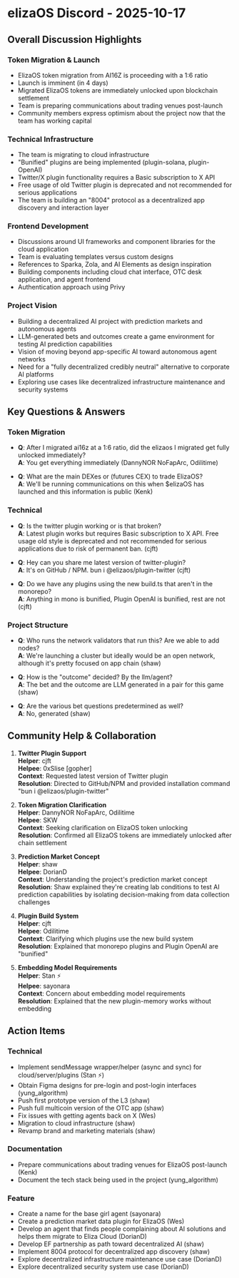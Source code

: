 # elizaOS Discord - 2025-10-17

## Overall Discussion Highlights

### Token Migration & Launch
- ElizaOS token migration from AI16Z is proceeding with a 1:6 ratio
- Launch is imminent (in 4 days)
- Migrated ElizaOS tokens are immediately unlocked upon blockchain settlement
- Team is preparing communications about trading venues post-launch
- Community members express optimism about the project now that the team has working capital

### Technical Infrastructure
- The team is migrating to cloud infrastructure
- "Bunified" plugins are being implemented (plugin-solana, plugin-OpenAI)
- Twitter/X plugin functionality requires a Basic subscription to X API
- Free usage of old Twitter plugin is deprecated and not recommended for serious applications
- The team is building an "8004" protocol as a decentralized app discovery and interaction layer

### Frontend Development
- Discussions around UI frameworks and component libraries for the cloud application
- Team is evaluating templates versus custom designs
- References to Sparka, Zola, and AI Elements as design inspiration
- Building components including cloud chat interface, OTC desk application, and agent frontend
- Authentication approach using Privy

### Project Vision
- Building a decentralized AI project with prediction markets and autonomous agents
- LLM-generated bets and outcomes create a game environment for testing AI prediction capabilities
- Vision of moving beyond app-specific AI toward autonomous agent networks
- Need for a "fully decentralized credibly neutral" alternative to corporate AI platforms
- Exploring use cases like decentralized infrastructure maintenance and security systems

## Key Questions & Answers

### Token Migration
- **Q**: After I migrated ai16z at a 1:6 ratio, did the elizaos I migrated get fully unlocked immediately?  
  **A**: You get everything immediately (DannyNOR NoFapArc, Odilitime)

- **Q**: What are the main DEXes or (futures CEX) to trade ElizaOS?  
  **A**: We'll be running communications on this when $elizaOS has launched and this information is public (Kenk)

### Technical
- **Q**: Is the twitter plugin working or is that broken?  
  **A**: Latest plugin works but requires Basic subscription to X API. Free usage old style is deprecated and not recommended for serious applications due to risk of permanent ban. (cjft)

- **Q**: Hey can you share me latest version of twitter-plugin?  
  **A**: It's on GitHub / NPM. bun i @elizaos/plugin-twitter (cjft)

- **Q**: Do we have any plugins using the new build.ts that aren't in the monorepo?  
  **A**: Anything in mono is bunified, Plugin OpenAI is bunified, rest are not (cjft)

### Project Structure
- **Q**: Who runs the network validators that run this? Are we able to add nodes?  
  **A**: We're launching a cluster but ideally would be an open network, although it's pretty focused on app chain (shaw)

- **Q**: How is the "outcome" decided? By the llm/agent?  
  **A**: The bet and the outcome are LLM generated in a pair for this game (shaw)

- **Q**: Are the various bet questions predetermined as well?  
  **A**: No, generated (shaw)

## Community Help & Collaboration

1. **Twitter Plugin Support**  
   **Helper**: cjft  
   **Helpee**: 0xSlise [gopher]  
   **Context**: Requested latest version of Twitter plugin  
   **Resolution**: Directed to GitHub/NPM and provided installation command "bun i @elizaos/plugin-twitter"

2. **Token Migration Clarification**  
   **Helper**: DannyNOR NoFapArc, Odilitime  
   **Helpee**: SKW  
   **Context**: Seeking clarification on ElizaOS token unlocking  
   **Resolution**: Confirmed all ElizaOS tokens are immediately unlocked after chain settlement

3. **Prediction Market Concept**  
   **Helper**: shaw  
   **Helpee**: DorianD  
   **Context**: Understanding the project's prediction market concept  
   **Resolution**: Shaw explained they're creating lab conditions to test AI prediction capabilities by isolating decision-making from data collection challenges

4. **Plugin Build System**  
   **Helper**: cjft  
   **Helpee**: Odilitime  
   **Context**: Clarifying which plugins use the new build system  
   **Resolution**: Explained that monorepo plugins and Plugin OpenAI are "bunified"

5. **Embedding Model Requirements**  
   **Helper**: Stan ⚡  
   **Helpee**: sayonara  
   **Context**: Concern about embedding model requirements  
   **Resolution**: Explained that the new plugin-memory works without embedding

## Action Items

### Technical
- Implement sendMessage wrapper/helper (async and sync) for cloud/server/plugins (Stan ⚡)
- Obtain Figma designs for pre-login and post-login interfaces (yung_algorithm)
- Push first prototype version of the L3 (shaw)
- Push full multicoin version of the OTC app (shaw)
- Fix issues with getting agents back on X (Wes)
- Migration to cloud infrastructure (shaw)
- Revamp brand and marketing materials (shaw)

### Documentation
- Prepare communications about trading venues for ElizaOS post-launch (Kenk)
- Document the tech stack being used in the project (yung_algorithm)

### Feature
- Create a name for the base girl agent (sayonara)
- Create a prediction market data plugin for ElizaOS (Wes)
- Develop an agent that finds people complaining about AI solutions and helps them migrate to Eliza Cloud (DorianD)
- Develop EF partnership as path toward decentralized AI (shaw)
- Implement 8004 protocol for decentralized app discovery (shaw)
- Explore decentralized infrastructure maintenance use case (DorianD)
- Explore decentralized security system use case (DorianD)